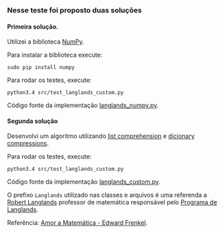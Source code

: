 ### Nesse teste foi proposto duas soluções

#### Primeira solução.

Utilizei a biblioteca [NumPy](http://www.numpy.org/).

Para instalar a biblioteca execute:

```
sudo pip install numpy
```

Para rodar os testes, execute:

```
python3.4 src/test_langlands_custom.py
```

Código fonte da implementação [langlands_numpy.py](https://github.com/johnidm/interview-tests/blob/master/test-one/src/langlands_numpy.py).


#### Segunda solução

Desenvolvi um algoritmo utilizando [list comprehension](https://docs.python.org/2/tutorial/datastructures.html#list-comprehensions) e [dicionary compressions]( https://docs.python.org/2/tutorial/datastructures.html#dictionaries).

Para rodar os testes, execute:

```
python3.4 src/test_langlands_custom.py
```

Código fonte da implementação [langlands_custom.py](https://github.com/johnidm/interview-tests/blob/master/test-one/src/langlands_custom.py).

O prefixo `Langlands` utilizado nas classes e arquivos é uma referenda a [Robert Langlands](http://en.wikipedia.org/wiki/Robert_Langlands) professor de matemática responsável pelo [Programa de Langlands](http://en.wikipedia.org/wiki/Langlands_program).

Referência: [Amor a Matemática - Edward Frenkel](http://www.casadapalavra.com.br/livros/602/Amor+e+matematica).
